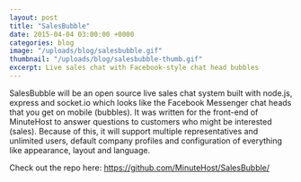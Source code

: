 ```yaml
---
layout: post
title: "SalesBubble"
date: 2015-04-04 03:00:00 +0000
categories: blog
image: "/uploads/blog/salesbubble.gif"
thumbnail: "/uploads/blog/salesbubble-thumb.gif"
excerpt: Live sales chat with Facebook-style chat head bubbles
---
```


SalesBubble will be an open source live sales chat system built with node.js, express and socket.io which looks like the Facebook Messenger chat heads that you get on mobile (bubbles). It was written for the front-end of MinuteHost to answer questions to customers who might be interested (sales). Because of this, it will support multiple representatives and unlimited users, default company profiles and configuration of everything like appearance, layout and language.

Check out the repo here: <https://github.com/MinuteHost/SalesBubble/>